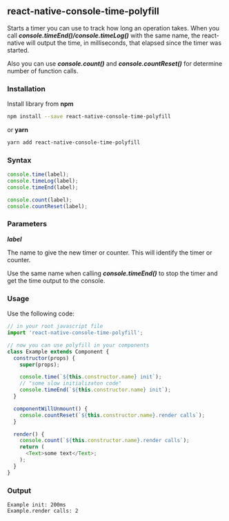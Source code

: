 ## react-native-console-time-polyfill

Starts a timer you can use to track how long an operation takes. When you call ***console.timeEnd()/console.timeLog()*** with the same name, the react-native will output the time, in milliseconds, that elapsed since the timer was started.

Also you can use ***console.count()*** and ***console.countReset()*** for determine number of function calls.

### Installation

Install library from **npm**

```bash
npm install --save react-native-console-time-polyfill
```

or **yarn**

```bash
yarn add react-native-console-time-polyfill
```

### Syntax

```javascript
console.time(label);
console.timeLog(label);
console.timeEnd(label);

console.count(label);
console.countReset(label);
```

### Parameters

***label***

The name to give the new timer or counter. This will identify the timer or counter.

Use the same name when calling ***console.timeEnd()*** to stop the timer and get the time output to the console.

### Usage

Use the following code:

```javascript
// in your root javascript file
import 'react-native-console-time-polyfill';

// now you can use polyfill in your components
class Example extends Component {
  constructor(props) {
    super(props);

    console.time(`${this.constructor.name} init`);
    // "some slow initializaton code"
    console.timeEnd(`${this.constructor.name} init`);
  }

  componentWillUnmount() {
    console.countReset(`${this.constructor.name}.render calls`);
  }

  render() {
    console.count(`${this.constructor.name}.render calls`);
    return (
      <Text>some text</Text>;
    );
  }
}
```

### Output

```
Example init: 200ms
Example.render calls: 2
```
